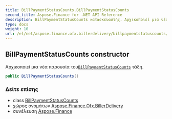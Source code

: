 ```yaml
---
title: BillPaymentStatusCounts.BillPaymentStatusCounts
second_title: Aspose.Finance for .NET API Reference
description: BillPaymentStatusCounts κατασκευαστής. Αρχικοποιεί μια νέα παρουσία τουBillPaymentStatusCounts τάξη.
type: docs
weight: 10
url: /el/net/aspose.finance.ofx.billerdelivery/billpaymentstatuscounts/billpaymentstatuscounts/
---
```

## BillPaymentStatusCounts constructor

Αρχικοποιεί μια νέα παρουσία του[`BillPaymentStatusCounts`](../) τάξη.

```csharp
public BillPaymentStatusCounts()
```

### Δείτε επίσης

* class [BillPaymentStatusCounts](../)
* χώρος ονομάτων [Aspose.Finance.Ofx.BillerDelivery](../../billpaymentstatuscounts/)
* συνέλευση [Aspose.Finance](../../../)


